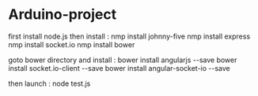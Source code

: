 # Arduino-project
first install node.js
then install :
nmp install johnny-five
nmp install express
nmp install socket.io
nmp install bower

goto bower directory and install :
bower install angularjs --save
bower install socket.io-client --save
bower install angular-socket-io --save


then launch :
node test.js
